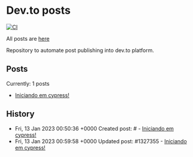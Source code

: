 # Dev.to posts

[![CI](https://github.com/carecone/dev-to-blog/actions/workflows/changed.yml/badge.svg)](https://github.com/carecone/dev-to-blog/actions/workflows/changed.yml)

All posts are [here](https://dev.to/carecone)

Repository to automate post publishing into dev.to platform.

## Posts

Currently: 1 posts

* [Iniciando em cypress!](https://dev.to/carecone/iniciando-em-cypress-1boo)

## History

* Fri, 13 Jan 2023 00:50:36 +0000 Created post: # - [Iniciando em cypress!](https://dev.to/carecone/iniciando-em-cypress)
* Fri, 13 Jan 2023 00:59:58 +0000 Updated post: #1327355 - [Iniciando em cypress!](https://dev.to/carecone/iniciando-em-cypress-1boo)
